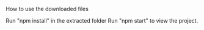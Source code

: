 How to use the downloaded files

Run "npm install" in the extracted folder
Run "npm start" to view the project.
